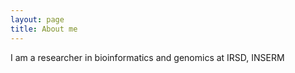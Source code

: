 ```yaml
---
layout: page
title: About me
---
```


I am a researcher in bioinformatics and genomics at IRSD, INSERM
